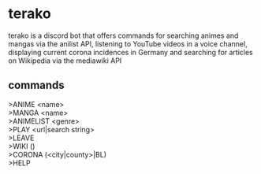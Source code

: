 # terako

terako is a discord bot that offers commands for searching animes and mangas via the anilist API, listening to YouTube videos in a voice channel, displaying current corona incidences in Germany and searching for articles on Wikipedia via the mediawiki API

## commands

\>ANIME \<name>  
\>MANGA \<name>  
\>ANIMELIST \<genre>  
\>PLAY \<url|search string>  
\>LEAVE  
\>WIKI \(<keyword>)  
\>CORONA \(<city|county>|BL)  
\>HELP  